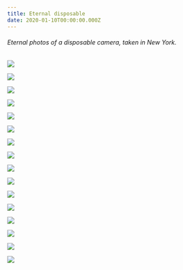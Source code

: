 ```yaml
---
title: Eternal disposable
date: 2020-01-10T00:00:00.000Z
---
```

###### Eternal photos of a disposable camera, taken in New York.

<div class="pad-bottom">

![](https://ucarecdn.com/4c53fd0d-92fe-40a4-b7e3-e72f35d0de76/)

</div>

<div class="img-row">

![](https://ucarecdn.com/75cd4188-2be0-43c6-82e8-bf313f340aa3/)

![](https://ucarecdn.com/b1f08826-357a-4e61-9c4d-1376e792995e/)

</div>

![](https://ucarecdn.com/de39875c-2613-4f92-8386-449088d88845/)

<div class="img-row">

![](https://ucarecdn.com/bf62ce4f-ba35-4f45-bbca-9d8b493ee17e/)

![](https://ucarecdn.com/c83f7967-a8bd-42b8-a599-b836d3c075f3/)

![](https://ucarecdn.com/0201545b-c6d5-421c-84cd-e00ef99f7af8/)

</div>

![](https://ucarecdn.com/610c2ff9-19c4-4ec1-af06-20be574b4b65/)

<div class="img-row">

![](https://ucarecdn.com/258dfc4c-c43b-4040-9c44-645b2efe156e/)

![](https://ucarecdn.com/ccb8ad11-6d69-4cfa-af7d-d3e1ab0eebfc/)

</div>

![](https://ucarecdn.com/8c18c65e-cf8a-431a-8e27-74e5c0b1f406/)

<div class="img-row">

![](https://ucarecdn.com/fe65f8ea-e66d-4198-b1b4-50cb5610c467/)

![](https://ucarecdn.com/50250f1a-731e-4a5b-ae0f-383b7292668b/)

</div>

<div class="img-row">

![](https://ucarecdn.com/2626892a-fc92-4986-a8a2-d8c57b4d04d4/)

![](https://ucarecdn.com/c0f349b5-405d-4e24-a6ca-81f557eb2577/)

</div>

![](https://ucarecdn.com/397fb459-edf9-4326-aa33-254a00595a46/)